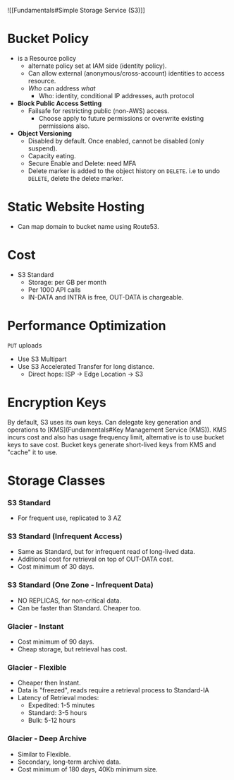 
![[Fundamentals#Simple Storage Service (S3)]]


# Bucket Policy
- is a Resource policy
	- alternate policy set at IAM side (identity policy).
	- Can allow external (anonymous/cross-account) identities to access resource.
	- *Who* can address *what*
		- Who: identity, conditional IP addresses, auth protocol
- **Block Public Access Setting**
	- Failsafe for restricting public (non-AWS) access.
		- Choose apply to future permissions or overwrite existing permissions also.
- **Object Versioning**
	- Disabled by default. Once enabled, cannot be disabled (only suspend).
	- Capacity eating.
	- Secure Enable and Delete: need MFA
	- Delete marker is added to the object history on `DELETE`. i.e to undo `DELETE`, delete the delete marker.
# Static Website Hosting
- Can map domain to bucket name using Route53.
# Cost
- S3 Standard
	- Storage: per GB per month
	- Per 1000 API calls
	- IN-DATA and INTRA is free, OUT-DATA is chargeable.

# Performance Optimization
`PUT` uploads
- Use S3 Multipart
- Use S3 Accelerated Transfer for long distance.
	- Direct hops: ISP -> Edge Location -> S3

# Encryption Keys

By default, S3 uses its own keys. Can delegate key generation and operations to [KMS](Fundamentals#Key Management Service (KMS)). KMS incurs cost and also has usage frequency limit, alternative is to use bucket keys to save cost. Bucket keys generate short-lived keys from KMS and "cache" it to use.


# Storage Classes

### S3 Standard
- For frequent use, replicated to 3 AZ
### S3 Standard (Infrequent Access)
- Same as Standard, but for infrequent read of long-lived data.
- Additional cost for retrieval on top of OUT-DATA cost.
- Cost minimum of 30 days.
### S3 Standard (One Zone - Infrequent Data)
- NO REPLICAS, for non-critical data.
- Can be faster than Standard. Cheaper too.
### Glacier - Instant
- Cost minimum of 90 days.
- Cheap storage, but retrieval has cost.
### Glacier - Flexible
- Cheaper then Instant.
- Data is "freezed", reads require a retrieval process to Standard-IA
- Latency of Retrieval modes:
	- Expedited: 1-5 minutes
	- Standard:  3-5 hours
	- Bulk:  5-12 hours
### Glacier - Deep Archive
- Similar to Flexible.
- Secondary, long-term archive data.
- Cost minimum of 180 days, 40Kb minimum size.